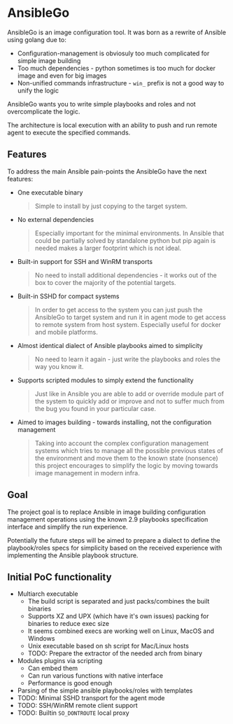 # AnsibleGo

AnsibleGo is an image configuration tool. It was born as a rewrite of Ansible using golang due to:

* Configuration-management is obviosuly too much complicated for simple image building
* Too much dependencies - python sometimes is too much for docker image and even for big images
* Non-unified commands infrastructure - `win_` prefix is not a good way to unify the logic

AnsibleGo wants you to write simple playbooks and roles and not overcomplicate the logic.

The architecture is local execution with an ability to push and run remote agent to execute the
specified commands.

## Features

To address the main Ansible pain-points the AnsibleGo have the next features:

* One executable binary
   > Simple to install by just copying to the target system.
* No external dependencies
   > Especially important for the minimal environments. In Ansible that could be partially solved
   > by standalone python but pip again is needed makes a larger footprint which is not ideal.
* Built-in support for SSH and WinRM transports
   > No need to install additional dependencies - it works out of the box to cover the majority of
   > the potential targets.
* Built-in SSHD for compact systems
   > In order to get access to the system you can just push the AnsibleGo to target system and run
   > it in agent mode to get access to remote system from host system. Especially useful for docker
   > and mobile platforms.
* Almost identical dialect of Ansible playbooks aimed to simplicity
   > No need to learn it again - just write the playbooks and roles the way you know it.
* Supports scripted modules to simply extend the functionality
   > Just like in Ansible you are able to add or override module part of the system to quickly
   > add or improve and not to suffer much from the bug you found in your particular case.
* Aimed to images building - towards installing, not the configuration management
   > Taking into account the complex configuration management systems which tries to manage all the
   > possible previous states of the environment and move them to the known state (nonsence) this
   > project encourages to simplify the logic by moving towards image management in modern infra.

## Goal

The project goal is to replace Ansible in image building configuration management operations using
the known 2.9 playbooks specification interface and simplify the run experience.

Potentially the future steps will be aimed to prepare a dialect to define the playbook/roles specs
for simplicity based on the received experience with implementing the Ansible playbook structure.

## Initial PoC functionality

* Multiarch executable
   * The build script is separated and just packs/combines the built binaries
   * Supports XZ and UPX (which have it's own issues) packing for binaries to reduce exec size
   * It seems combined execs are working well on Linux, MacOS and Windows
   * Unix executable based on sh script for Mac/Linux hosts
   * TODO: Prepare the extractor of the needed arch from binary
* Modules plugins via scripting
   * Can embed them
   * Can run various functions with native interface
   * Performance is good enough
* Parsing of the simple ansible playbooks/roles with templates
* TODO: Minimal SSHD transport for the agent mode
* TODO: SSH/WinRM remote client support
* TODO: Builtin `SO_DONTROUTE` local proxy

